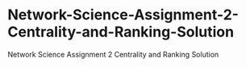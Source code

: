 # Network-Science-Assignment-2-Centrality-and-Ranking-Solution
Network Science Assignment 2 Centrality and Ranking Solution

